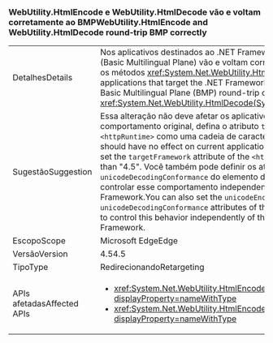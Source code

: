 ### <a name="webutilityhtmlencode-and-webutilityhtmldecode-round-trip-bmp-correctly"></a><span data-ttu-id="ec8a6-101">WebUtility.HtmlEncode e WebUtility.HtmlDecode vão e voltam corretamente ao BMP</span><span class="sxs-lookup"><span data-stu-id="ec8a6-101">WebUtility.HtmlEncode and WebUtility.HtmlDecode round-trip BMP correctly</span></span>

|   |   |
|---|---|
|<span data-ttu-id="ec8a6-102">Detalhes</span><span class="sxs-lookup"><span data-stu-id="ec8a6-102">Details</span></span>|<span data-ttu-id="ec8a6-103">Nos aplicativos destinados ao .NET Framework 4.5, os caracteres fora do BMP (Basic Multilingual Plane) vão e voltam corretamente quando são passados para os métodos <xref:System.Net.WebUtility.HtmlDecode(System.String)>.</span><span class="sxs-lookup"><span data-stu-id="ec8a6-103">For applications that target the .NET Framework 4.5, characters that are outside the Basic Multilingual Plane (BMP) round-trip correctly when they are passed to the <xref:System.Net.WebUtility.HtmlDecode(System.String)> methods.</span></span>|
|<span data-ttu-id="ec8a6-104">Sugestão</span><span class="sxs-lookup"><span data-stu-id="ec8a6-104">Suggestion</span></span>|<span data-ttu-id="ec8a6-105">Essa alteração não deve afetar os aplicativos atuais, mas para restaurar o comportamento original, defina o atributo <code>targetFramework</code> do elemento <code>&lt;httpRuntime&gt;</code> como uma cadeia de caracteres diferente de &quot;4.5&quot;.</span><span class="sxs-lookup"><span data-stu-id="ec8a6-105">This change should have no effect on current applications, but to restore the original behavior, set the <code>targetFramework</code> attribute of the <code>&lt;httpRuntime&gt;</code> element to a string other than &quot;4.5&quot;.</span></span> <span data-ttu-id="ec8a6-106">Você também pode definir os atributos <code>unicodeEncodingConformance</code> e <code>unicodeDecodingConformance</code> do elemento de configuração <code>&lt;webUtility&gt;</code> para controlar esse comportamento independentemente da versão de destino do .NET Framework.</span><span class="sxs-lookup"><span data-stu-id="ec8a6-106">You can also set the <code>unicodeEncodingConformance</code> and <code>unicodeDecodingConformance</code> attributes of the <code>&lt;webUtility&gt;</code> configuration element to control this behavior independently of the targeted version of the .NET Framework.</span></span>|
|<span data-ttu-id="ec8a6-107">Escopo</span><span class="sxs-lookup"><span data-stu-id="ec8a6-107">Scope</span></span>|<span data-ttu-id="ec8a6-108">Microsoft Edge</span><span class="sxs-lookup"><span data-stu-id="ec8a6-108">Edge</span></span>|
|<span data-ttu-id="ec8a6-109">Versão</span><span class="sxs-lookup"><span data-stu-id="ec8a6-109">Version</span></span>|<span data-ttu-id="ec8a6-110">4.5</span><span class="sxs-lookup"><span data-stu-id="ec8a6-110">4.5</span></span>|
|<span data-ttu-id="ec8a6-111">Tipo</span><span class="sxs-lookup"><span data-stu-id="ec8a6-111">Type</span></span>|<span data-ttu-id="ec8a6-112">Redirecionando</span><span class="sxs-lookup"><span data-stu-id="ec8a6-112">Retargeting</span></span>|
|<span data-ttu-id="ec8a6-113">APIs afetadas</span><span class="sxs-lookup"><span data-stu-id="ec8a6-113">Affected APIs</span></span>|<ul><li><xref:System.Net.WebUtility.HtmlEncode(System.String)?displayProperty=nameWithType></li><li><xref:System.Net.WebUtility.HtmlEncode(System.String,System.IO.TextWriter)?displayProperty=nameWithType></li></ul>|

